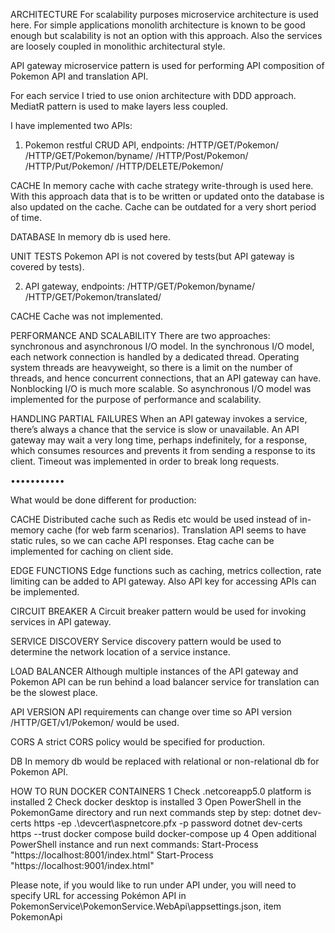 ARCHITECTURE
For scalability purposes microservice architecture is used here. For simple applications monolith architecture is known to be good enough but scalability is not an option with this approach. Also the services are loosely coupled in monolithic architectural style. 

API gateway microservice pattern is used for performing API composition of Pokemon API and translation API.

For each service I tried to use onion architecture with DDD approach. MediatR pattern is used to make layers less coupled.

I have implemented two APIs:

1. Pokemon restful CRUD API, endpoints:
/HTTP/GET/Pokemon/<pokemon id>
/HTTP/GET/Pokemon/byname/<pokemon name>
/HTTP/Post/Pokemon/<pokemon id>
/HTTP/Put/Pokemon/<pokemon id>
/HTTP/DELETE/Pokemon/<pokemon id>

CACHE
In memory cache with cache strategy write-through is used here. With this approach data that is to be written or updated onto the database is also updated on the cache. Cache can be outdated for a very short period of time.

DATABASE
In memory db is used here.

UNIT TESTS
Pokemon API is not covered by tests(but API gateway is covered by tests).

2. API gateway, endpoints:
/HTTP/GET/Pokemon/byname/<pokemon name>
/HTTP/GET/Pokemon/translated/<pokemon name>

CACHE
Cache was not implemented.

PERFORMANCE AND SCALABILITY
There are two approaches: synchronous and asynchronous I/O model. In the synchronous I/O model, each network connection is handled by a dedicated
thread. Operating system threads are heavyweight, so there is a limit on the number of threads, and hence concurrent connections, that an API gateway can have. Nonblocking I/O is much more scalable. So asynchronous I/O model was implemented for the purpose of performance and scalability.

HANDLING PARTIAL FAILURES
When an API gateway invokes a service, there’s always a chance that the service is slow or unavailable. An API
gateway may wait a very long time, perhaps indefinitely, for a response, which consumes resources and prevents it from sending a response to its client. Timeout was implemented in order to break long requests.


•••••••••••


What would be done different for production:

CACHE
Distributed cache such as Redis etc would be used instead of in-memory cache (for web farm scenarios). 
Translation API seems to have static rules, so we can cache API responses. Etag cache can be implemented for caching on client side.

EDGE FUNCTIONS
Edge functions such as caching, metrics collection, rate limiting can be added to API gateway. Also API key for accessing APIs can be implemented.

CIRCUIT BREAKER
A Circuit breaker pattern would be used for invoking services in API gateway.

SERVICE DISCOVERY
Service discovery pattern would be used to determine the network location of a service instance.

LOAD BALANCER
Although multiple instances of the API gateway and Pokemon API can be run behind a load balancer service for translation can be the slowest place.

API VERSION
API requirements can change over time so API version /HTTP/GET/v1/Pokemon/ would be used.

CORS
A strict CORS policy would be specified for production.

DB
In memory db would be replaced with relational or non-relational db for Pokemon API.


HOW TO RUN DOCKER CONTAINERS
1 Check .netcoreapp5.0 platform is installed
2 Check docker desktop is installed
3 Open PowerShell in the PokemonGame directory and run next commands step by step:
dotnet dev-certs https -ep .\devcert\aspnetcore.pfx -p password
dotnet dev-certs https --trust
docker compose build
docker-compose up
4 Open additional PowerShell instance and run next commands:
Start-Process "https://localhost:8001/index.html"
Start-Process "https://localhost:9001/index.html"

Please note, if you would like to run under API under, you will need to specify URL for accessing Pokémon API in PokemonService\PokemonService.WebApi\appsettings.json, item PokemonApi